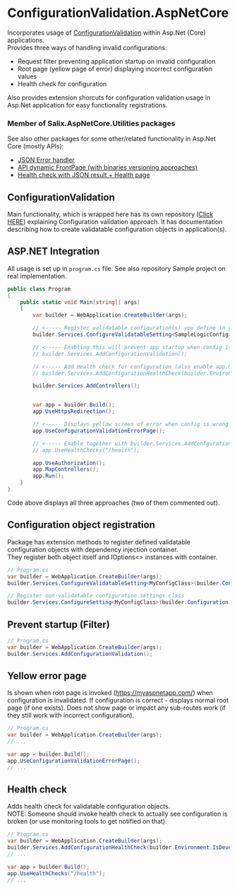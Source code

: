 # ConfigurationValidation.AspNetCore

Incorporates usage of [ConfigurationValidation](https://www.nuget.org/packages/ConfigurationValidation/) within Asp.Net (Core) applications.\
Provides three ways of handling invalid configurations:
- Request filter preventing application startup on invalid configuration
- Root page (yellow page of error) displaying incorrect configuration values
- Health check for configuration

Also provides extension shorcuts for configuration validation usage in Asp.Net application for easy functionality registrations.

### Member of Salix.AspNetCore.Utilities packages

See also other packages for some other/related functionality in Asp.Net Core (mostly APIs):
- [JSON Error handler](https://www.nuget.org/packages/Salix.AspNetCore.JsonExceptionHandler/)
- [API dynamic FrontPage (with binaries versioning approaches)](https://www.nuget.org/packages/Salix.AspNetCore.FrontPage/)
- [Health check with JSON result + Health page](https://www.nuget.org/packages/Salix.AspNetCore.HealthCheck/)

## ConfigurationValidation

Main functionality, which is wrapped here has its own repository ([Click HERE](https://github.com/salixzs/ConfigurationValidation)) explaining Configuration validation approach.
It has documentation describing how to create validatable configuration objects in application(s).

## ASP.NET Integration

All usage is set up in `program.cs` file.
See also repository Sample project on real implementation.

```csharp
public class Program
{
    public static void Main(string[] args)
    {
        var builder = WebApplication.CreateBuilder(args);

        // <----- Register validatable configuration(s) you define in your app (see ConfigurationValidation package on how to create these).
        builder.Services.ConfigureValidatableSetting<SampleLogicConfig>(builder.Configuration.GetSection("LogicConfiguration"));

        // <----- Enabling this will prevent app startup when config is wrong (should see startup logging for troubleshooting)
        // builder.Services.AddConfigurationValidation();

        // <----- Add Health check for configuration (also enable app.UseHeathChecks() below)
        // builder.Services.AddConfigurationHealthCheck(builder.Environment.IsDevelopment());

        builder.Services.AddControllers();


        var app = builder.Build();
        app.UseHttpsRedirection();

        // <----- Displays yellow screen of error when config is wrong (only for root URL ("/")
        app.UseConfigurationValidationErrorPage();

        // <----- Enable together with builder.Services.AddConfgurationHealthCheck() above.
        // app.UseHealthChecks("/health");

        app.UseAuthorization();
        app.MapControllers();
        app.Run();
    }
}
```

Code above displays all three approaches (two of them commented out).

## Configuration object registration

Package has extension methods to register defined validatable configuration objects with dependency injection container.\
They register both object itself and IOptions<> instances with container.

```csharp
// Program.cs
var builder = WebApplication.CreateBuilder(args);
builder.Services.ConfigureValidatableSetting<MyConfigClass>(builder.Configuration.GetSection("MyConfigSection"));

// Register non-validatable configuration settings class
builder.Services.ConfigureSetting<MyConfigClass>(builder.Configuration.GetSection("MyConfigSection"))
```

##  Prevent startup (Filter)

```csharp
// Program.cs
var builder = WebApplication.CreateBuilder(args);
builder.Services.AddConfigurationValidation();
```


## Yellow error page

Is shown when root page is invoked (https://myaspnetapp.com/) when configuration is invalidated. If configuration is correct - displays normal root page (if one exists).
Does not show page or impact any sub-routes work (if they still work with incorrect configuration).

```csharp
// Program.cs
var builder = WebApplication.CreateBuilder(args);
// ...

var app = builder.Build();
app.UseConfigurationValidationErrorPage();
// ...
```


## Health check

Adds health check for validatable configuration objects.\
NOTE: Someone should invoke health check to actually see configuration is broken (or use monitoring tools to get notified on that).

```csharp
// Program.cs
var builder = WebApplication.CreateBuilder(args);
builder.Services.AddConfigurationHealthCheck(builder.Environment.IsDevelopment());
// ...

var app = builder.Build();
app.UseHealthChecks("/health");
// ...
```
